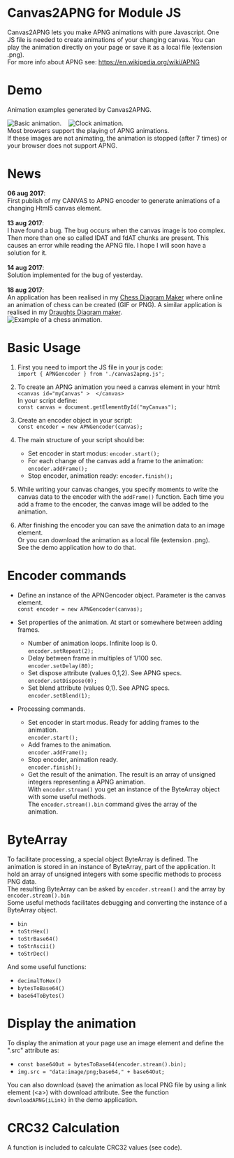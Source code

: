 # Canvas2APNG for Module JS

Canvas2APNG lets you make APNG animations with pure Javascript.
One JS file is needed to create animations of your changing canvas.
You can play the animation directly on your page or save it as a local
file (extension .png).  <br/>
For more info about APNG see: https://en.wikipedia.org/wiki/APNG

# Demo
Animation examples generated by Canvas2APNG.

![Basic animation.](Demo/demo_animation_basics.png)&nbsp;&nbsp;&nbsp;&nbsp;![Clock animation.](Demo/demo_animation_clock.png)
<br/>
Most browsers support the playing of APNG animations.  <br/>
If these images are not animating, the animation is stopped (after 7 times) or your browser does not support APNG.

# News
**06 aug 2017**: <br/>
First publish of my CANVAS to APNG encoder to generate animations of a changing Html5 canvas element. <br/> <br/>
**13 aug 2017**: <br/>
I have found a bug. The bug occurs when the canvas image is too complex. Then more than one so called IDAT and fdAT chunks are present. This causes an error while reading the APNG file. I hope I will soon have a solution for it. <br/> <br/>
**14 aug 2017**: <br/>
Solution implemented for the bug of yesterday. <br/> <br/>
**18 aug 2017**: <br/>
An application has been realised in my [Chess Diagram Maker](http://svg_experimenten.deds.nl/chessboard/chess_diagram_maker.html) where online an animation of chess can be created (GIF or PNG). 
A similar application is realised in my [Draughts Diagram maker](http://svg_experimenten.deds.nl/draughtboard/draughts_diagram_maker.html). <br/>
![Example of a chess animation.](Demo/chess_scholars_mate3.png)

# Basic Usage

1. First you need to import the JS file in your js code: <br/>
      ``import { APNGencoder } from './canvas2apng.js';``

3. To create an APNG animation you need a canvas element in your html: <br/> 
   ``<canvas id="myCanvas" >  </canvas>`` <br/>
   In your script define: <br/>
   ``const canvas = document.getElementById("myCanvas");``

4. Create an encoder object in your script: <br/>
      ``const encoder = new APNGencoder(canvas);``

5. The main structure of your script should be: <br/>
      * Set encoder in start modus: ``encoder.start();``
      * For each change of the canvas add a frame to the animation: ``encoder.addFrame();``
      * Stop encoder, animation ready: ``encoder.finish();``

6. While writing your canvas changes, you specify moments to write the canvas data to the encoder with the ``addFrame()`` function. Each time you add a frame to the encoder, the canvas image will be added to the animation.

7. After finishing the encoder you can save the animation data to an image element.  <br/>
   Or you can download the animation as a local file (extension .png).  <br/>
   See the demo application how to do that.

# Encoder commands
* Define an instance of the APNGencoder object. Parameter is the canvas element. <br/>
  ``const encoder = new APNGencoder(canvas);``

* Set properties of the animation. At start or somewhere between adding frames.
  * Number of animation loops. Infinite loop is 0. <br/>
    ``encoder.setRepeat(2);``
  * Delay between frame in multiples of 1/100 sec. <br/>
    ``encoder.setDelay(80);``
  * Set dispose attribute (values 0,1,2). See APNG specs.  <br/>
    ``encoder.setDispose(0);``
  * Set blend attribute (values 0,1). See APNG specs.  <br/>
    ``encoder.setBlend(1);``

* Processing commands.
  * Set encoder in start modus. Ready for adding frames to the animation.  <br/>
    ``encoder.start();``
  * Add frames to the animation.  <br/>
    ``encoder.addFrame();``
  * Stop encoder, animation ready.  <br/>
    ``encoder.finish();``
  * Get the result of the animation. The result is an array of unsigned integers representing a APNG animation. <br/>
    With ``encoder.stream()`` you get an instance of the ByteArray object with some useful methods. <br/>
    The ``encoder.stream().bin`` command gives the array of the animation. 

# ByteArray
To facilitate processing, a special object ByteArray is defined. The animation is stored in an instance of ByteArray, part of the application. It hold an array of unsigned integers with some specific methods to process PNG data. <br/>
The resulting ByteArray can be asked by ``encoder.stream()`` and the array by ``encoder.stream().bin``  <br/>
Some useful methods facilitates debugging and converting the instance of a ByteArray object.
* ``bin``
* ``toStrHex()``
* ``toStrBase64()``
* ``toStrAscii()``
* ``toStrDec()``

And some useful functions: 
* ``decimalToHex()``
* ``bytesToBase64()``
* ``base64ToBytes()``

# Display the animation
To display the animation at your page use an image element and define the ".src" attribute as:
  * ``const base64Out = bytesToBase64(encoder.stream().bin);``
  * ``img.src = "data:image/png;base64," + base64Out;``   <br/>

You can also download (save) the animation as local PNG file by using a link element (\<a\>) with
download attribute. See the function ``downloadAPNG(iLink)`` in the demo application.

# CRC32 Calculation
A function is included to calculate CRC32 values (see code).
